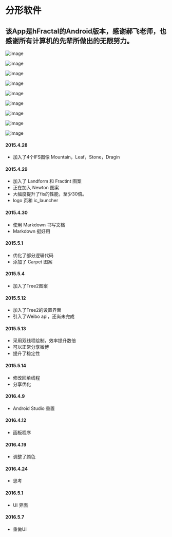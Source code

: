 # 分形软件

## 该App是hFractal的Android版本，感谢郝飞老师，也感谢所有计算机的先辈所做出的无限努力。

![image](https://raw.githubusercontent.com/redknotmiaoyuqiao/Fractal/master/img/fractal_gl_1.gif)

![image](https://raw.githubusercontent.com/redknotmiaoyuqiao/Fractal/master/img/Screenshot_2016-04-16-08-10-20.png)

![image](https://raw.githubusercontent.com/redknotmiaoyuqiao/Fractal/master/img/Screenshot_2016-04-16-07-36-29.png)

![image](https://raw.githubusercontent.com/redknotmiaoyuqiao/Fractal/master/img/Screenshot_2016-04-16-07-50-36.png)

![image](https://raw.githubusercontent.com/redknotmiaoyuqiao/Fractal/master/img/Screenshot_2016-04-16-08-25-41.png)

![image](https://raw.githubusercontent.com/redknotmiaoyuqiao/Fractal/master/img/Screenshot_2016-04-13-21-33-47.png)

![image](https://raw.githubusercontent.com/redknotmiaoyuqiao/Fractal/master/img/Screenshot_2016-04-13-21-42-15.png)

![image](https://raw.githubusercontent.com/redknotmiaoyuqiao/Fractal/master/img/Screenshot_2016-04-13-21-42-52.png)

![image](https://raw.githubusercontent.com/redknotmiaoyuqiao/Fractal/master/img/Screenshot_2016-04-14-08-54-13.png)


#### 2015.4.28

- 加入了4个IFS图像 Mountain，Leaf，Stone，Dragin


#### 2015.4.29

- 加入了 Landform 和 Fractint 图案
- 正在加入 Newton 图案
- 大幅度提升了fis的性能，至少30倍。
- logo 页和 ic_launcher

#### 2015.4.30

- 使用 Markdown 书写文档
- Markdown 挺好用

#### 2015.5.1

- 优化了部分逻辑代码
- 添加了 Carpet 图案

#### 2015.5.4

- 加入了Tree2图案

#### 2015.5.12

- 加入了Tree2的设置界面
- 引入了Weibo api，还尚未完成

#### 2015.5.13

- 采用双线程绘制，效率提升数倍
- 可以正常分享微博
- 提升了稳定性

#### 2015.5.14

- 修改回单线程
- 分享优化

#### 2016.4.9

- Android Studio 重置

#### 2016.4.12

- 画板程序

#### 2016.4.19

- 调整了颜色

#### 2016.4.24

- 思考

#### 2016.5.1

- UI 界面

#### 2016.5.7

- 重做UI
